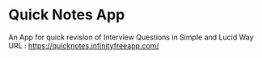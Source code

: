# Quick Notes App
An App for quick revision of Interview Questions in Simple and Lucid Way
URL : https://quicknotes.infinityfreeapp.com/

